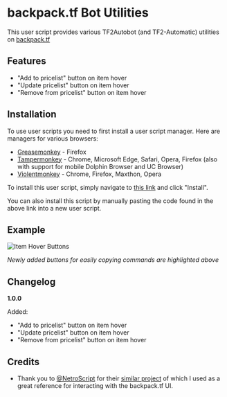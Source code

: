 # backpack.tf Bot Utilities

This user script provides various TF2Autobot (and TF2-Automatic) utilities on [backpack.tf](https://backpack.tf/)

## Features
* "Add to pricelist" button on item hover
* "Update pricelist" button on item hover
* "Remove from pricelist" button on item hover

## Installation
To use user scripts you need to first install a user script manager. Here are managers for various browsers:

- [Greasemonkey](http://www.greasespot.net/) - Firefox
- [Tampermonkey](https://tampermonkey.net/) - Chrome, Microsoft Edge, Safari, Opera, Firefox (also with support for mobile Dolphin Browser and UC Browser)
- [Violentmonkey](https://violentmonkey.github.io/) - Chrome, Firefox, Maxthon, Opera

To install this user script, simply navigate to [this link](https://github.com/Bonfire/bptf-bot-utilities/raw/master/bptf-bot-utilities.user.js) and click "Install".

You can also install this script by manually pasting the code found in the above link into a new user script.


## Example
![Item Hover Buttons](https://i.imgur.com/PkrObvn.png)

_Newly added buttons for easily copying commands are highlighted above_

## Changelog
**1.0.0**

Added:
* "Add to pricelist" button on item hover
* "Update pricelist" button on item hover
* "Remove from pricelist" button on item hover

## Credits
* Thank you to [@NetroScript](https://github.com/NetroScript) for their [similar project](https://github.com/NetroScript/backpack.tf-miscellaneous-extensions/) of which I used as a great reference for interacting with the backpack.tf UI. 
